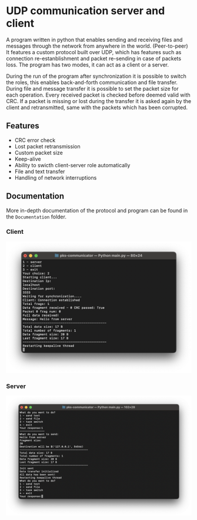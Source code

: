 # UDP communication server and client
A program written in python that enables sending and receiving files and messages through the network from anywhere in the world. (Peer-to-peer) It features a custom protocol built over UDP, which has features such as connection re-estanblishment and packet re-sending in case of packets loss. The program has two modes, it can act as a client or a server.

During the run of the program after synchronization it is possible to switch the roles, this enables back-and-forth communication and file transfer. During file and message transfer it is possible to set the packet size for each operation. Every received packet is checked before deemed valid with CRC. If a packet is missing or lost during the transfer it is asked again by the client and retransmitted, same with the packets which has been corrupted.

## Features
- CRC error check
- Lost packet retransmission
- Custom packet size
- Keep-alive
- Ability to swicth client-server role automatically
- File and text transfer
- Handling of network interruptions

## Documentation
More in-depth documentation of the protocol and program can be found in the `Documentation` folder.

### Client
 <img src="/Showcase/client.png">

 ### Server
 <img src="/Showcase/server.png">

